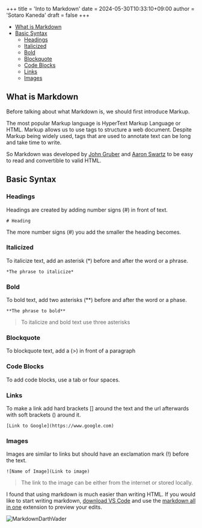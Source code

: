 +++
title = 'Into to Markdown'
date = 2024-05-30T10:33:10+09:00
author = 'Sotaro Kaneda'
draft = false
+++
- [What is Markdown](#what-is-markdown)
- [Basic Syntax](#basic-syntax)
  - [Headings](#headings)
  - [Italicized](#italicized)
  - [Bold](#bold)
  - [Blockquote](#blockquote)
  - [Code Blocks](#code-blocks)
  - [Links](#links)
  - [Images](#images)

## What is Markdown
Before talking about what Markdown is, we should first introduce Markup.

The most popular Markup language is HyperText Markup Language or HTML. Markup allows us to use tags to structure a web document. Despite Markup being widely used, tags that are used to annotate text can be long and take time to write.

So Markdown was developed by  [John Gruber](https://en.wikipedia.org/wiki/John_Gruber) and [Aaron Swartz](https://en.wikipedia.org/wiki/Aaron_Swartz) to be easy to read and convertible to valid HTML.

## Basic Syntax

### Headings
Headings are created by adding number signs (#) in front of text.

    # Heading
The more number signs (#) you add the smaller the heading becomes.

### Italicized
To italicize text, add an asterisk (*) before and after the word or a phrase.

    *The phrase to italicize*

### Bold
To bold text, add two asterisks (**) before and after the word or a phase.

    **The phrase to bold**

>To italicize and bold text use three asterisks

### Blockquote
To blockquote text, add a (>) in front of a paragraph

### Code Blocks
To add code blocks, use a tab or four spaces.

### Links
To make a link add hard brackets [] around the text and the url afterwards with soft brackets () around it.

    [Link to Google](https://www.google.com)

### Images
Images are similar to links but should have an exclamation mark (!) before the text.

    ![Name of Image](Link to image)
>The link to the image can be either from the internet or stored locally.

I found that using markdown is much easier than writing HTML. If you would like to start writing markdown, [download VS Code](https://code.visualstudio.com/download) and use the [markdown all in one](https://marketplace.visualstudio.com/items?itemName=yzhang.markdown-all-in-one) extension to preview your edits.

![MarkdownDarthVader](https://bournetocode.com/projects/AQA_AS_Theory/pages/img/markdown.jpg)